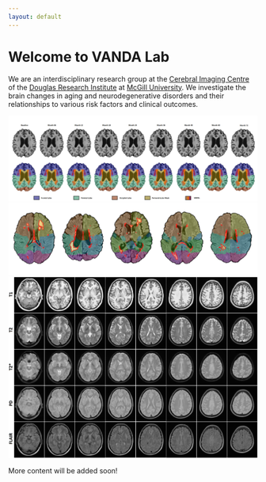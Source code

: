 ```yaml
---
layout: default
---
```


# Welcome to VANDA Lab

We are an interdisciplinary research group at the [Cerebral Imaging Centre](https://douglas.research.mcgill.ca/cerebral-imaging-centre/) of the [Douglas Research Institute](http://douglas.research.mcgill.ca) at [McGill University](https://www.mcgill.ca). We investigate the brain changes in aging and neurodegenerative disorders and their relationships to various risk factors and clinical outcomes. 

<div class="image-slider" id="image-slider">
    <img class="visible" src="/assets/img1.png" alt="Image 1">
    <img src="/assets/img2.png" alt="Image 2">
    <img src="/assets/img3.png" alt="Image 3">
</div>





More content will be added soon!
